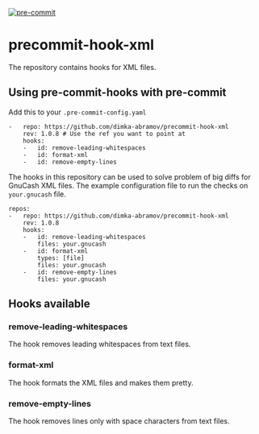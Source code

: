 [![pre-commit](https://img.shields.io/badge/pre--commit-enabled-brightgreen?logo=pre-commit)](https://github.com/pre-commit/pre-commit)

# precommit-hook-xml

The repository contains hooks for XML files.

## Using pre-commit-hooks with pre-commit

Add this to your `.pre-commit-config.yaml`

```
-   repo: https://github.com/dimka-abramov/precommit-hook-xml
    rev: 1.0.8 # Use the ref you want to point at
    hooks:
    -   id: remove-leading-whitespaces
    -   id: format-xml
    -   id: remove-empty-lines
```

The hooks in this repository can be used to solve problem of big diffs for GnuCash XML files.
The example configuration file to run the checks on `your.gnucash` file.

```
repos:
-   repo: https://github.com/dimka-abramov/precommit-hook-xml
    rev: 1.0.8
    hooks:
    -   id: remove-leading-whitespaces
        files: your.gnucash
    -   id: format-xml
        types: [file]
        files: your.gnucash
    -   id: remove-empty-lines
        files: your.gnucash
```

## Hooks available

### remove-leading-whitespaces
The hook removes leading whitespaces from text files.

### format-xml
The hook formats the XML files and makes them pretty.

### remove-empty-lines
The hook removes lines only with space characters from text files.
